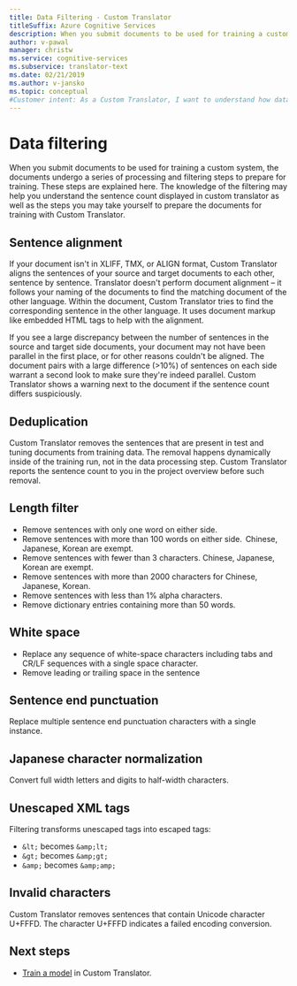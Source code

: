 ```yaml
---
title: Data Filtering - Custom Translator
titleSuffix: Azure Cognitive Services
description: When you submit documents to be used for training a custom system, the documents undergo a series of processing and filtering steps to prepare for training.
author: v-pawal
manager: christw
ms.service: cognitive-services
ms.subservice: translator-text
ms.date: 02/21/2019
ms.author: v-jansko
ms.topic: conceptual
#Customer intent: As a Custom Translator, I want to understand how data is filtered before training a model.
---
```


# Data filtering

When you submit documents to be used for training a custom system, the documents undergo a series of processing and filtering steps to prepare for training. These steps are explained here. The knowledge of the filtering may help you understand the sentence count displayed in custom translator as well as the steps you may take yourself to prepare the documents for training with Custom Translator.

## Sentence alignment
If your document isn't in XLIFF, TMX, or ALIGN format, Custom Translator aligns the sentences of your source and target documents to each other, sentence by sentence. Translator doesn't perform document alignment – it follows your naming of the documents to find the matching document of the other language. Within the document, Custom Translator tries to find the corresponding sentence in the other language. It uses document markup like embedded HTML tags to help with the alignment.  

If you see a large discrepancy between the number of sentences in the source and target side documents, your document may not have been parallel in the first place, or for other reasons couldn't be aligned. The document pairs with a large difference (>10%) of sentences on each side warrant a second look to make sure they're indeed parallel. Custom Translator shows a warning next to the document if the sentence count differs suspiciously.  


## Deduplication
Custom Translator removes the sentences that are present in test and tuning documents from training data. The removal happens dynamically inside of the training run, not in the data processing step. Custom Translator reports the sentence count to you in the project overview before such removal.  

## Length filter
* Remove sentences with only one word on either side.
* Remove sentences with more than 100 words on either side.  Chinese, Japanese, Korean are exempt.
* Remove sentences with fewer than 3 characters. Chinese, Japanese, Korean are exempt.
* Remove sentences with more than 2000 characters for Chinese, Japanese, Korean.
* Remove sentences with less than 1% alpha characters.
* Remove dictionary entries containing more than 50 words.

## White space
* Replace any sequence of white-space characters including tabs and CR/LF sequences with a single space character.
* Remove leading or trailing space in the sentence

## Sentence end punctuation
Replace multiple sentence end punctuation characters with a single instance.  

## Japanese character normalization
Convert full width letters and digits to half-width characters.

## Unescaped XML tags
Filtering transforms unescaped tags into escaped tags:
* `&lt;` becomes `&amp;lt;`
* `&gt;` becomes `&amp;gt;`
* `&amp;` becomes `&amp;amp;`

## Invalid characters
Custom Translator removes sentences that contain Unicode character U+FFFD. The character U+FFFD indicates a failed encoding conversion.

## Next steps

- [Train a model](how-to-train-model.md) in Custom Translator.
